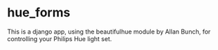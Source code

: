 hue_forms
=========
This is a django app, using the beautifulhue module by Allan Bunch, for controlling your Philips Hue light set.
